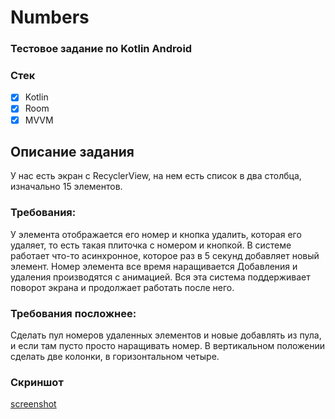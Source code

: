 # Numbers

### Тестовое задание по Kotlin Android

### Стек
* [x] Kotlin
* [x] Room
* [x] MVVM

## Описание задания

У нас есть экран с RecyclerView, на нем есть список в два столбца, 
изначально 15 элементов. 

### Требования: 

У элемента отображается его номер и кнопка удалить, 
которая его удаляет, то есть такая плиточка с номером и кнопкой. 
В системе работает что-то асинхронное, которое раз в 5 секунд 
добавляет новый элемент. Номер элемента 
все время наращивается Добавления и удаления производятся с 
анимацией. Вся эта система поддерживает поворот 
экрана и продолжает работать после него.

### Требования посложнее: 

Сделать пул номеров удаленных элементов и новые 
добавлять из пула, и если там пусто просто наращивать номер. В вертикальном 
положении сделать две колонки, в горизонтальном четыре.

### Скриншот
[screenshot](https://github.com/KrackDigger/Numbers/blob/main/screenshots/Screenshot_20210912_092554_ru.krackdigger.simplenote.jpg)
